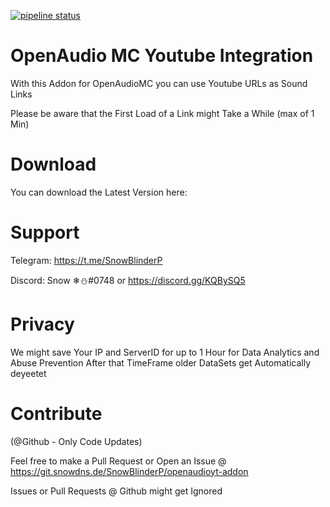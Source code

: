 [![pipeline status](https://git.snowdns.de/SnowBlinderP/openaudioyt-addon/badges/master/pipeline.svg)](https://git.snowdns.de/SnowBlinderP/openaudioyt-addon/commits/master)


# OpenAudio MC Youtube Integration

With this Addon for OpenAudioMC you can use Youtube URLs as Sound Links

Please be aware that the First Load of a Link might Take a While (max of 1 Min)

# Download

You can download the Latest Version here:



# Support

Telegram: https://t.me/SnowBlinderP

Discord: Snow ❄⛄#0748 or https://discord.gg/KQBySQ5

# Privacy

We might save Your IP and ServerID for up to 1 Hour for Data Analytics and Abuse Prevention
After that TimeFrame older DataSets get Automatically deyeetet

# Contribute
(@Github - Only Code Updates)

Feel free to make a Pull Request or Open an Issue @ https://git.snowdns.de/SnowBlinderP/openaudioyt-addon

Issues or Pull Requests @ Github might get Ignored


